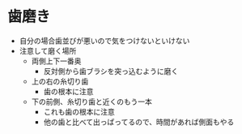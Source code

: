 # 歯磨き

- 自分の場合歯並びが悪いので気をつけないといけない
- 注意して磨く場所
  - 両側上下一番奥
    - 反対側から歯ブラシを突っ込むように磨く
  - 上の右の糸切り歯
    - 歯の根本に注意
  - 下の前側、糸切り歯と近くのもう一本
    - これも歯の根本に注意
    - 他の歯と比べて出っぱってるので、時間があれば側面もやる
